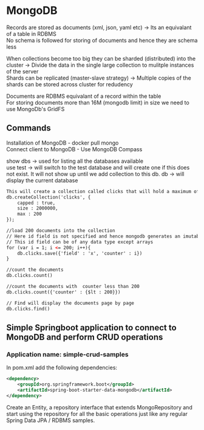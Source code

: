 # MongoDB


Records are stored as documents (xml, json, yaml etc) -> Its an equivalant of a table in RDBMS   
No schema is followed for storing of documents and hence they are schema less   

When collections become too big they can be sharded (distributed) into the cluster -> Divide the data in the single large collection to mulitple instances of the server   
Shards can be replicated (master-slave strategy) -> Multiple copies of the shards can be stored across cluster for redudency   

Documents are RDBMS equivalant of a record within the table   
For storing documents more than 16M (mongodb limit) in size we need to use MongoDb's GridFS

## Commands
Installation of MongoDB - docker pull mongo  
Connect client to MongoDB - Use MongoDB Compass   

show dbs -> used for listing all the databases available    
use test -> will switch to the test database and will create one if this does not exist. It will not show up until we add collection to this db. 
db -> will display the current database   

```xml
This will create a collection called clicks that will hold a maximum of 200 documents 
db.createCollection('clicks', {
    capped : true, 
    size : 2000000, 
    max : 200
});

//load 200 documents into the collection
// Here id field is not specified and hence mongodb generates an imutable id field automatically.
// This id field can be of any data type except arrays 
for (var i = 1; i <= 200; i++){
    db.clicks.save({'field' : 'x', 'counter' : i})
}

//count the documents 
db.clicks.count()

//count the documents with  counter less than 200
db.clicks.count({'counter' : {$lt : 200}})

// Find will display the documents page by page
db.clicks.find()


```

## Simple Springboot application to connect to MongoDB and perform CRUD operations
### Application name: simple-crud-samples
In pom.xml add the following dependencies:   
```xml
<dependency>
	<groupId>org.springframework.boot</groupId>
	<artifactId>spring-boot-starter-data-mongodb</artifactId>
</dependency>
```
Create an Entity, a repository interface that extends MongoRepository and start using the repository for all the basic operations just like any regular Spring Data JPA / RDBMS samples.   

